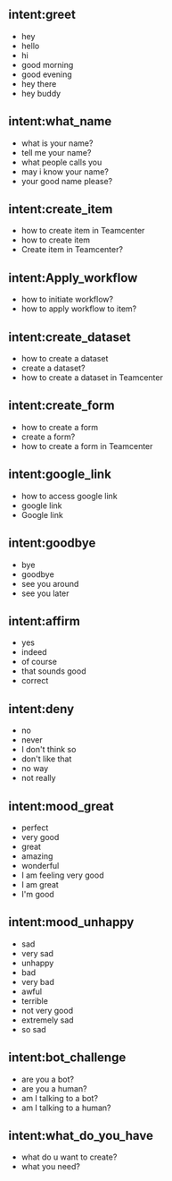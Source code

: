 ## intent:greet
- hey
- hello
- hi
- good morning
- good evening
- hey there
- hey buddy

## intent:what_name
- what is your name?
- tell me your name?
- what people calls you
- may i know your name?
- your good name please?

## intent:create_item
- how to create item in Teamcenter
- how to create item
- Create item in Teamcenter?

## intent:Apply_workflow
- how to initiate workflow?
- how to apply workflow to item?

## intent:create_dataset
- how to create a dataset
- create a dataset?
- how to create a dataset in Teamcenter

## intent:create_form
- how to create a form
- create a form?
- how to create a form in Teamcenter

## intent:google_link
- how to access google link
- google link
- Google link

## intent:goodbye
- bye
- goodbye
- see you around
- see you later

## intent:affirm
- yes
- indeed
- of course
- that sounds good
- correct

## intent:deny
- no
- never
- I don't think so
- don't like that
- no way
- not really

## intent:mood_great
- perfect
- very good
- great
- amazing
- wonderful
- I am feeling very good
- I am great
- I'm good

## intent:mood_unhappy
- sad
- very sad
- unhappy
- bad
- very bad
- awful
- terrible
- not very good
- extremely sad
- so sad

## intent:bot_challenge
- are you a bot?
- are you a human?
- am I talking to a bot?
- am I talking to a human?

## intent:what_do_you_have
- what do u want to create?
- what you need?
